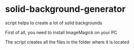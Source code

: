 # solid-background-generator
 script helps to create a lot of solid backgrounds
 
 First of all, you need to install ImageMagick on your PC
 
 The script creates all the files in the folder where it is located
 
